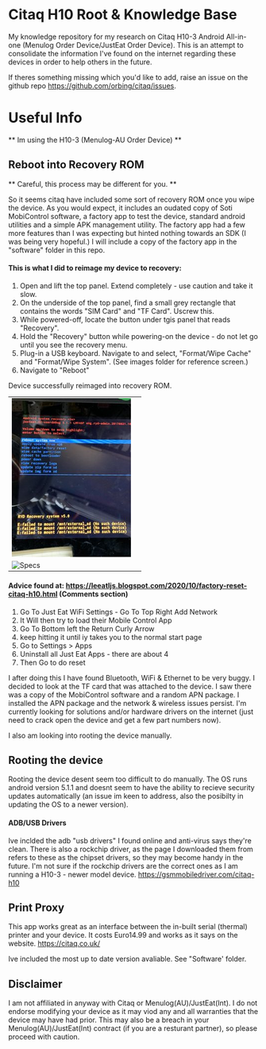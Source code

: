 # Citaq H10 Root & Knowledge Base

My knowledge repository for my research on Citaq H10-3 Android All-in-one (Menulog Order Device/JustEat Order Device). This is an attempt to consolidate the information I've found on the internet regarding these devices in order to help others in the future.

If theres something missing which you'd like to add, raise an issue on the github repo https://github.com/orbing/citaq/issues.


# Useful Info
** Im using the H10-3 (Menulog-AU Order Device) **

## Reboot into Recovery ROM 
** Careful, this process may be different for you. **

So it seems citaq have included some sort of recovery ROM once you wipe the device. As you would expect, it includes an oudated copy of Soti MobiControl software, a factory app to test the device, standard android utilities and a simple APK management utility. The factory app had a few more features than I was expecting but hinted nothing towards an SDK (I was being very hopeful.) I will include a copy of the factory app in the "software" folder in this repo.

#### This is what I did to reimage my device to recovery:

1. Open and lift the top panel. Extend completely - use caution and take it slow.
2. On the underside of the top panel, find a small grey rectangle that contains the words "SIM Card" and "TF Card". Uscrew this.
3. While powered-off, locate the button under tgis panel that reads "Recovery".
4. Hold the "Recovery" button while powering-on the device - do not let go until you see the recovery menu.
5. Plug-in a USB keyboard. Navigate to and select, "Format/Wipe Cache" and "Format/Wipe System". (See images folder for reference screen.)
6. Navigate to "Reboot"

Device successfully reimaged into recovery ROM.


|        |  |
| ------------- | -----:|
| ![Recovery Screen](/Images/H8aob5nm.jpg)
  | ![Specs](/Images/specs.png) |



####  Advice found at: https://leeatljs.blogspot.com/2020/10/factory-reset-citaq-h10.html (Comments section)
1. Go To Just Eat WiFi Settings - Go To Top Right Add Network
2. It Will then try to load their Mobile Control App
3. Go To Bottom left the Return Curly Arrow
4. keep hitting it until iy takes you to the normal start page
5. Go to Settings > Apps
6. Uninstall all Just Eat Apps - there are about 4
7. Then Go to do reset 

I after doing this I have found Bluetooth, WiFi & Ethernet to be very buggy. I decided to look at the TF card that was attached to the device. I saw there was a copy of the MobiControl software and a random APN package. I installed the APN package and the network & wireless issues persist. I'm currently looking for solutions and/or hardware drivers on the internet (just need to crack open the device and get a few part numbers now).

I also am looking into rooting the device manually.

## Rooting the device
Rooting the device desent seem too difficult to do manually. The OS runs android version 5.1.1 and doesnt seem to have the ability to recieve security updates automatically (an issue im keen to address, also the posibilty in updating the OS to a newer version). 

#### ADB/USB Drivers
Ive inclded the adb "usb drivers" I found online and anti-virus says they're clean. There is also a rockchip driver, as the page I downloaded them from refers to these as the chipset drivers, so they may become handy in the future. I'm not sure if the rockchip drivers are the correct ones as I am running a H10-3 - newer model device. https://gsmmobiledriver.com/citaq-h10


## Print Proxy

This app works great as an interface between the in-built serial (thermal) printer and your device. It costs Euro14.99 and works as it says on the website. https://citaq.co.uk/

Ive included the most up to date version avaliable. See "Software' folder.


## Disclaimer
I am not affiliated in anyway with Citaq or Menulog(AU)/JustEat(Int). I do not endorse modifying your device as it may viod any and all warranties that the device may have had prior. This may also be a breach in your Menulog(AU)/JustEat(Int) contract (if you are a resturant partner), so please proceed with caution.

